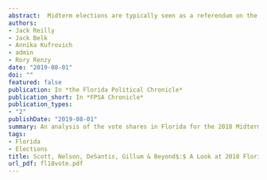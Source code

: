 ```yaml
---
abstract:  Midterm elections are typically seen as a referendum on the sitting President of the United States. In 2018, general popular discontent with Donald Trump led to sweeping Democratic advances in the national U.S. House, state Governorships, state Houses and state Senates. Only an advantageous national Senate map prevented national Republicans from suffering losses on almost all fronts. Yet Florida seemed to buck the nation-wide trend. Perhaps the prototypical purple state at the national level, but typically Republican at the state-level, Florida only elected a single Democrat in a state-wide race in 2018&colon; Agriculture- Commissioner Nikki Fried. In its two most prominent races, for U.S. Senate and for Governor, Republicans won by vanishingly small margins. Such narrow races, along with the general counter trend to the national stage, begs for further analysis. This paper uses fine-grained precinct-level data, along with the Florida voter file, to examine geographic and demographic correlates of the 2018 vote in the Sunshine State.
authors: 
- Jack Reilly
- Jack Belk
- Annika Kufrovich
- admin
- Rory Renzy
date: "2019-08-01"
doi: ""
featured: false
publication: In *the Florida Political Chronicle*
publication_short: In *FPSA Chronicle*
publication_types:
- "2"
publishDate: "2019-08-01"
summary: An analysis of the vote shares in Florida for the 2018 Midterm elections using the Florida Voter File.
tags:
- Florida
- Elections
title: Scott, Nelson, DeSantis, Gillum & Beyond$:$ A Look at 2018 Florida Precinct Returns
url_pdf: fl18vote.pdf
---
```


